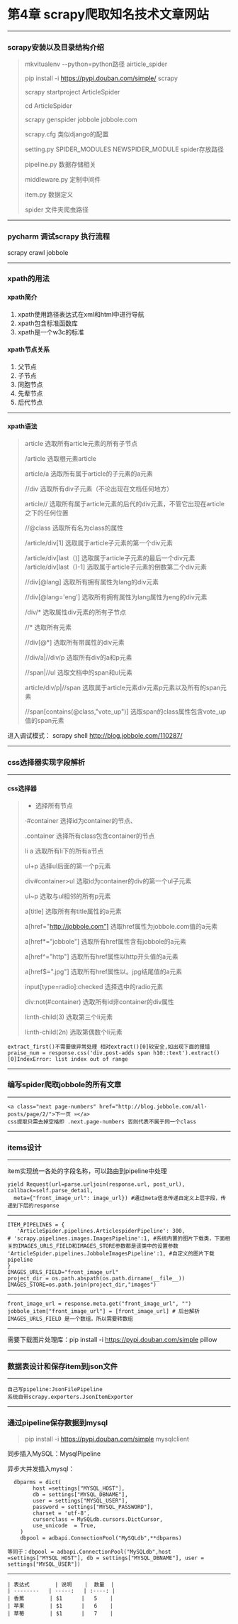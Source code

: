 # 第4章 scrapy爬取知名技术文章网站 #
----------
### scrapy安装以及目录结构介绍 ###
> mkvitualenv --python=python路径 airticle_spider
> 
> pip install -i https://pypi.douban.com/simple/ scrapy
> 
> scrapy startproject ArticleSpider
> 
> cd ArticleSpider
> 
> scrapy genspider jobbole jobbole.com
> 
> scrapy.cfg 类似django的配置
> 
> setting.py SPIDER_MODULES NEWSPIDER_MODULE spider存放路径
> 
> pipeline.py 数据存储相关
> 
> middleware.py 定制中间件
> 
> item.py 数据定义
> 
> spider 文件夹爬虫路径

----------

### pycharm 调试scrapy 执行流程 ###

scrapy crawl jobbole

----------

### xpath的用法 ###
#### xpath简介 ####

1. xpath使用路径表达式在xml和html中进行导航
1. xpath包含标准函数库
1. xpath是一个w3c的标准

#### xpath节点关系 ####

1. 父节点
1. 子节点
1. 同胞节点
1. 先辈节点
1. 后代节点

----------
#### xpath语法 ####

> article	选取所有article元素的所有子节点
> 
> /article 选取根元素article
> 
> article/a 选取所有属于article的子元素的a元素
> 
> //div 选取所有div子元素（不论出现在文档任何地方）
> 
> article// 选取所有属于article元素的后代的div元素，不管它出现在article之下的任何位置
> 
> //@class 选取所有名为class的属性
> 
> /article/div[1] 选取属于article子元素的第一个div元素
> 
> /article/div[last（)] 选取属于article子元素的最后一个div元素
> /article/div[last（)-1] 选取属于article子元素的倒数第二个div元素
> 
> //div[@lang] 选取所有拥有属性为lang的div元素
> 
> //div[@lang='eng'] 选取所有拥有属性为lang属性为eng的div元素
> 
> /div/* 选取属性div元素的所有子节点
> 
> //* 选取所有元素
> 
> //div[@*] 选取所有带属性的div元素
> 
> //div/a|//div/p 选取所有div的a和p元素
> 
> //span|//ul 选取文档中的span和ul元素
> 
> article/div/p|//span 选取属于article元素div元素p元素以及所有的span元素
> 
> //span[contains(@class,"vote_up")] 选取span的class属性包含vote_up值的span元素
> 

进入调试模式：
scrapy shell http://blog.jobbole.com/110287/

----------
### css选择器实现字段解析 ###

----------

#### css选择器 ####
> * 选择所有节点
> 
> ·#container 选择id为container的节点、
> 
> .container 选择所有class包含container的节点
> 
> li a  选取所有li下的所有a节点
> 
> ul+p 选择ul后面的第一个p元素
> 
> div#container>ul 选取id为container的div的第一个ul子元素
> 
> ul~p 选取与ul相邻的所有p元素
> 
> a[title] 选取所有有title属性的a元素
> 
> a[href="http://jobbole.com"] 选取href属性为jobbole.com值的a元素
> 
> a[href*="jobbole"] 选取所有href属性含有jobbole的a元素
> 
> a[href^="http"] 选取所有href属性以http开头值的a元素
> 
> a[href$=".jpg"] 选取所有href属性以。jpg结尾值的a元素
> 
> input[type=radio]:checked 选择选中的radio元素
> 
> div:not(#container) 选取所有id非container的div属性
> 
> li:nth-child(3) 选取第三个li元素
> 
> li:nth-child(2n) 选取第偶数个li元素
> 

    extract_first()不需要做异常处理 相对extract()[0]较安全,如出现下面的报错
    praise_num = response.css('div.post-adds span h10::text').extract()[0]IndexError: list index out of range


----------

### 编写spider爬取jobbole的所有文章 ###

----------

    <a class="next page-numbers" href="http://blog.jobbole.com/all-posts/page/2/">下一页 »</a>
	css提取只需去掉空格即 .next.page-numbers 否则代表不属于同一个class



----------
### items设计 ###

----------

item实现统一各处的字段名称，可以路由到pipeline中处理
    
    yield Request(url=parse.urljoin(response.url, post_url), callback=self.parse_detail,
      meta={"front_image_url": image_url}) #通过meta信息传递自定义上层字段，传递到下层的response

----------

    ITEM_PIPELINES = {
       'ArticleSpider.pipelines.ArticlespiderPipeline': 300,
    # 'scrapy.pipelines.images.ImagesPipeline':1, #系统内置的图片下载类，下面相关的IMAGES_URLS_FIELD和IMAGES_STORE参数都是该类中的设置参数
    'ArticleSpider.pipelines.JobboleImagesPipeline':1, #自定义的图片下载pipeline
    }
    IMAGES_URLS_FIELD="front_image_url"
    project_dir = os.path.abspath(os.path.dirname(__file__))
    IMAGES_STORE=os.path.join(project_dir,"images")


----------

    front_image_url = response.meta.get("front_image_url", "")
    jobbole_item["front_image_url"] = [front_image_url] # 后台解析IMAGES_URLS_FIELD 是一个数组，所以需要转数组

----------
需要下载图片处理库：pip install -i https://pypi.douban.com/simple pillow

----------

### 数据表设计和保存item到json文件 ###

----------
    自己写pipeline:JsonFilePipeline
    系统自带scrapy.exporters.JsonItemExporter
    



----------
### 通过pipeline保存数据到mysql ###

> pip install -i https://pypi.douban.com/simple mysqlclient

同步插入MySQL：MysqlPipeline

异步大并发插入mysql：


      dbparms = dict(
            host =settings["MYSQL_HOST"],
            db = settings["MYSQL_DBNAME"],
            user = settings["MYSQL_USER"],
            password = settings["MYSQL_PASSWORD"],
            charset = 'utf-8',
            cursorclass = MySQLdb.cursors.DictCursor,
            use_unicode  = True,
        )
        dbpool = adbapi.ConnectionPool("MySQLdb",**dbparms)

    等同于：dbpool = adbapi.ConnectionPool("MySQLdb",host =settings["MYSQL_HOST"], db = settings["MYSQL_DBNAME"], user = settings["MYSQL_USER"])



----------







	| 表达式        | 说明    |  数量  |
    | --------   | -----:   | :----: |
    | 香蕉        | $1      |   5    |
    | 苹果        | $1      |   6    |
    | 草莓        | $1      |   7    |